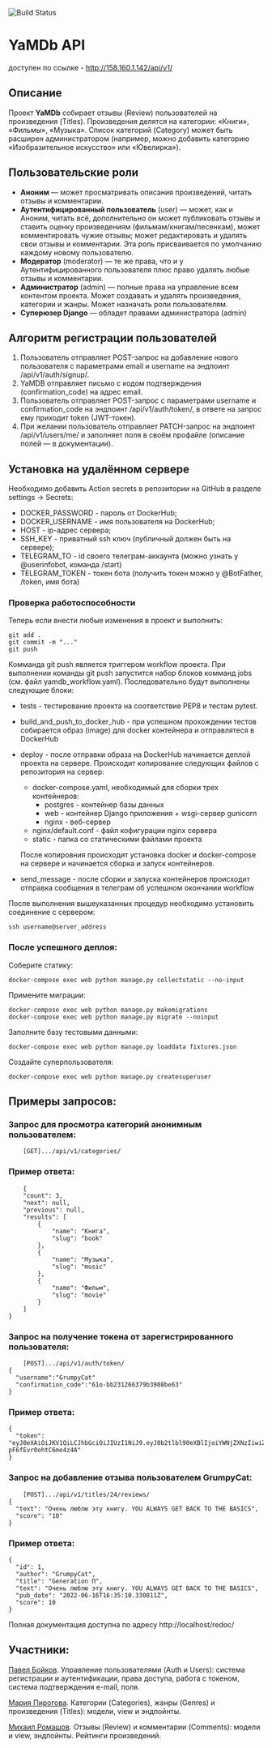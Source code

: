 ![Build Status](https://github.com/maliarda/yamdb_final/workflows/yamdb_workflow/badge.svg)
# YaMDb API
доступен по ссылке - http://158.160.1.142/api/v1/
## Описание

Проект **YaMDb** собирает отзывы (Review) пользователей на произведения (Titles). Произведения делятся на категории: «Книги», «Фильмы», «Музыка». Список категорий (Category) может быть расширен администратором (например, можно добавить категорию «Изобразительное искусство» или «Ювелирка»).

## Пользовательские роли
* **Аноним** — может просматривать описания произведений, читать отзывы и комментарии.
* **Аутентифицированный пользователь** (user) — может, как и Аноним, читать всё, дополнительно он может публиковать отзывы и ставить оценку произведениям (фильмам/книгам/песенкам), может комментировать чужие отзывы; может редактировать и удалять свои отзывы и комментарии. Эта роль присваивается по умолчанию каждому новому пользователю.
* **Модератор** (moderator) — те же права, что и у Аутентифицированного пользователя плюс право удалять любые отзывы и комментарии.
* **Администратор** (admin) — полные права на управление всем контентом проекта. Может создавать и удалять произведения, категории и жанры. Может назначать роли пользователям.
* **Суперюзер Django** — обладет правами администратора (admin)

## Алгоритм регистрации пользователей
1. Пользователь отправляет POST-запрос на добавление нового пользователя с параметрами email и username на эндпоинт /api/v1/auth/signup/.
2. YaMDB отправляет письмо с кодом подтверждения (confirmation_code) на адрес email.
3. Пользователь отправляет POST-запрос с параметрами username и confirmation_code на эндпоинт /api/v1/auth/token/, в ответе на запрос ему приходит token (JWT-токен).
4. При желании пользователь отправляет PATCH-запрос на эндпоинт /api/v1/users/me/ и заполняет поля в своём профайле (описание полей — в документации).

## Установка на удалённом сервере

Необходимо добавить Action secrets в репозитории на GitHub в разделе settings -> Secrets:
* DOCKER_PASSWORD - пароль от DockerHub;
* DOCKER_USERNAME - имя пользователя на DockerHub;
* HOST - ip-адрес сервера;
* SSH_KEY - приватный ssh ключ (публичный должен быть на сервере);
* TELEGRAM_TO - id своего телеграм-аккаунта (можно узнать у @userinfobot, команда /start)
* TELEGRAM_TOKEN - токен бота (получить токен можно у @BotFather, /token, имя бота)

### Проверка работоспособности

Теперь если внести любые изменения в проект и выполнить:
```
git add .
git commit -m "..."
git push
```
Комманда git push является триггером workflow проекта.
При выполнении команды git push запустится набор блоков комманд jobs (см. файл yamdb_workflow.yaml).
Последовательно будут выполнены следующие блоки:
* tests - тестирование проекта на соответствие PEP8 и тестам pytest.
* build_and_push_to_docker_hub - при успешном прохождении тестов собирается образ (image) для docker контейнера и отправлятеся в DockerHub
* deploy - после отправки образа на DockerHub начинается деплой проекта на сервере.
Происходит копирование следующих файлов с репозитория на сервер:
  - docker-compose.yaml, необходимый для сборки трех контейнеров:
    + postgres - контейнер базы данных
    + web - контейнер Django приложения + wsgi-сервер gunicorn
    + nginx - веб-сервер
  - nginx/default.conf - файл кофигурации nginx сервера
  - static - папка со статическими файлами проекта
  
  После копировния происходит установка docker и docker-compose на сервере и начинается сборка и запуск контейнеров.
* send_message - после сборки и запуска контейнеров происходит отправка сообщения в 
  телеграм об успешном окончании workflow

После выполнения вышеуказанных процедур необходимо установить соединение с сервером:
```
ssh username@server_address
```

### После успешного деплоя:
Соберите статику:
```
docker-compose exec web python manage.py collectstatic --no-input
```

Примените миграции:
```
docker-compose exec web python manage.py makemigrations
docker-compose exec web python manage.py migrate --noinput
```
Заполните базу тестовыми данными:
```
docker-compose exec web python manage.py loaddata fixtures.json
```

Создайте суперпользователя:
```
docker-compose exec web python manage.py createsuperuser
```
## Примеры запросов:

### Запрос для просмотра категорий анонимным пользователем:
```
    [GET].../api/v1/categories/
```
### Пример ответа:
```
    {
    "count": 3,
    "next": null,
    "previous": null,
    "results": [
        {
            "name": "Книга",
            "slug": "book"
        },
        {
            "name": "Музыка",
            "slug": "music"
        },
        {
            "name": "Фильм",
            "slug": "movie"
        }
    ]
}
```
### Запрос на получение токена от зарегистрированного пользователя:
```
    [POST].../api/v1/auth/token/
{
  "username":"GrumpyCat"
  "confirmation_code":"61o-bb231266379b3908be63"
}
```
### Пример ответа:
```
{
  "token": "eyJ0eXAiOiJKV1QiLCJhbGciOiJIUzI1NiJ9.eyJ0b2tlbl90eXBlIjoiYWNjZXNzIiwiZXhwIjoxNjU2MDAxNzkxLCJqdGkiOiIxNjlmOWY1MWE5NzE0MDIyYmI2ZDg2MTFhY2YxMTAyMCIsInVzZXJfaWQiOjEwNn0.C3TPNI7HPl6NWFE0fePPp7G-pF6fEvr0ohtC6me4z4A"
}
```

### Запрос на добавление отзыва пользователем GrumpyCat:
```
    [POST].../api/v1/titles/24/reviews/
{
  "text": "Очень люблю эту книгу. YOU ALWAYS GET BACK TO THE BASICS",
  "score": "10"
}
```
### Пример ответа:
```
{
  "id": 1,
  "author": "GrumpyCat",
  "title": "Generation П",
  "text": "Очень люблю эту книгу. YOU ALWAYS GET BACK TO THE BASICS",
  "pub_date": "2022-06-16T16:35:10.330811Z",
  "score": 10
}   
```

Полная документация доступна по адресу http://localhost/redoc/

## Участники:

[Павел Бойков](https://github.com/pavelboykov). Управление пользователями (Auth и Users): система регистрации и аутентификации, права доступа, работа с токеном, система подтверждения e-mail, поля.

[Мария Пирогова](https://github.com/Maliarda). Категории (Categories), жанры (Genres) и произведения (Titles): модели, view и эндпойнты.

[Михаил Ромашов](https://github.com/Romashovm). Отзывы (Review) и комментарии (Comments): модели и view, эндпойнты. Рейтинги произведений.
